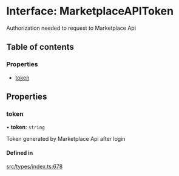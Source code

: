 # Interface: MarketplaceAPIToken

Authorization needed to request to Marketplace Api

## Table of contents

### Properties

- [token](MarketplaceAPIToken.md#token)

## Properties

### token

• **token**: `string`

Token generated by Marketplace Api after login

#### Defined in

[src/types/index.ts:678](https://github.com/nevermined-io/components-catalog/blob/633edfb/lib/src/types/index.ts#L678)
